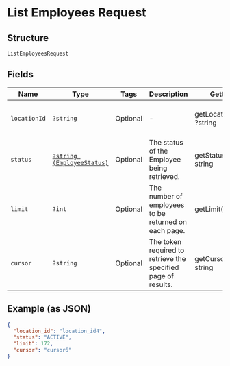 
# List Employees Request

## Structure

`ListEmployeesRequest`

## Fields

| Name | Type | Tags | Description | Getter | Setter |
|  --- | --- | --- | --- | --- | --- |
| `locationId` | `?string` | Optional | - | getLocationId(): ?string | setLocationId(?string locationId): void |
| `status` | [`?string (EmployeeStatus)`](../../doc/models/employee-status.md) | Optional | The status of the Employee being retrieved. | getStatus(): ?string | setStatus(?string status): void |
| `limit` | `?int` | Optional | The number of employees to be returned on each page. | getLimit(): ?int | setLimit(?int limit): void |
| `cursor` | `?string` | Optional | The token required to retrieve the specified page of results. | getCursor(): ?string | setCursor(?string cursor): void |

## Example (as JSON)

```json
{
  "location_id": "location_id4",
  "status": "ACTIVE",
  "limit": 172,
  "cursor": "cursor6"
}
```

